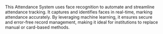 This Attendance System uses face recognition to automate and streamline attendance tracking. It captures and identifies faces in real-time, marking attendance accurately. By leveraging machine learning, it ensures secure and error-free record management, making it ideal for institutions to replace manual or card-based methods.
